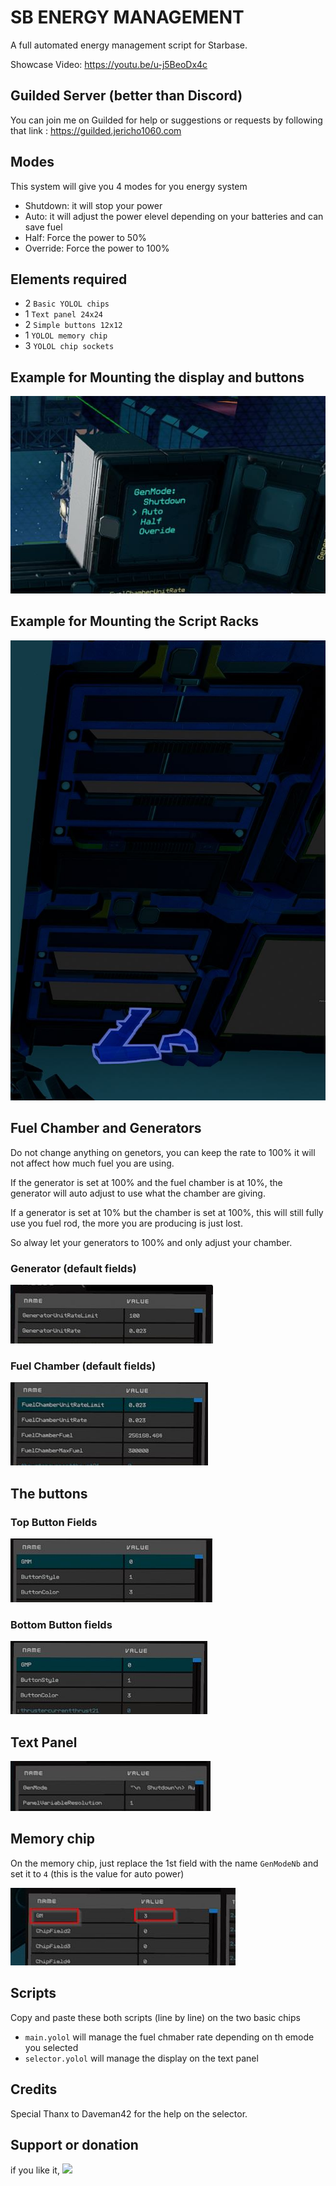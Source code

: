 # SB ENERGY MANAGEMENT

A full automated energy management script for Starbase.

Showcase Video: https://youtu.be/u-j5BeoDx4c

## Guilded Server (better than Discord)

You can join me on Guilded for help or suggestions or requests by following that link : https://guilded.jericho1060.com

## Modes

This system will give you 4 modes for you energy system

- Shutdown: it will stop your power
- Auto: it will adjust the power elevel depending on your batteries and can save fuel
- Half: Force the power to 50%
- Override: Force the power to 100%

## Elements required

- 2 `Basic YOLOL chips`
- 1 `Text panel 24x24`
- 2 `Simple buttons 12x12`
- 1 `YOLOL memory chip`
- 3 `YOLOL chip sockets`

## Example for Mounting the display and buttons

![Mounting](https://github.com/Jericho1060/sb-energy-management/blob/main/pictures/DisplayButtonsMounting.jpg?raw=true)

## Example for Mounting the Script Racks

![Mounting](https://github.com/Jericho1060/sb-energy-management/blob/main/pictures/RackMounting.jpg?raw=true)

## Fuel Chamber and Generators

Do not change anything on genetors, you can keep the rate to 100% it will not affect how much fuel you are using.

If the generator is set at 100% and the fuel chamber is at 10%, the generator will auto adjust to use what the chamber are giving.

If a generator is set at 10% but the chamber is set at 100%, this will still fully use you fuel rod, the more you are producing is just lost.

So alway let your generators to 100% and only adjust your chamber.

### Generator (default fields)

![Generators fields](https://github.com/Jericho1060/sb-energy-management/blob/main/pictures/Generator.jpg?raw=true)

### Fuel Chamber (default fields)

![Chamber fields](https://github.com/Jericho1060/sb-energy-management/blob/main/pictures/FuelChamber.jpg?raw=true)

## The buttons

### Top Button Fields

![Button fields](https://github.com/Jericho1060/sb-energy-management/blob/main/pictures/ButtonTop.jpg?raw=true)

### Bottom Button fields

![Button fields](https://github.com/Jericho1060/sb-energy-management/blob/main/pictures/ButtonBottom.jpg?raw=true)

## Text Panel

![Text Panel fields](https://github.com/Jericho1060/sb-energy-management/blob/main/pictures/TextPanel.jpg?raw=true)

## Memory chip

On the memory chip, just replace the 1st field with the name `GenModeNb` and set it to `4` (this is the value for auto power)

![Memory Chip fields](https://github.com/Jericho1060/sb-energy-management/blob/main/pictures/MemoryChip.jpg?raw=true)

## Scripts

Copy and paste these both scripts (line by line) on the two basic chips

- `main.yolol` will manage the fuel chmaber rate depending on th emode you selected
- `selector.yolol` will manage the display on the text panel

## Credits

Special Thanx to Daveman42 for the help on the selector.

## Support or donation

if you like it, [<img src="https://github.com/Jericho1060/DU-Industry-HUD/blob/main/ressources/images/ko-fi.png?raw=true" width="150">](https://ko-fi.com/jericho1060)